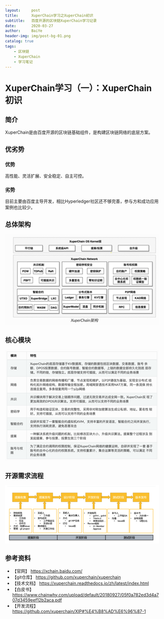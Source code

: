 ```yaml
---
layout:     post
title:      XuperChain学习之XuperChain初识
subtitle:   百度开源的区块链XuperChain学习记录
date:       2020-03-27
author:     BaiYe
header-img: img/post-bg-01.png
catalog: true
tags:
    - 区块链
    - XuperChain
    - 学习笔记
---
```


# XuperChain学习（一）：XuperChain初识

## 简介
XuperChain是由百度开源的区块链基础组件，是构建区块链网络的底层方案。

## 优劣势

### 优势
高性能、灵活扩展、安全稳定、自主可控。

### 劣势
目前主要由百度主导开发，相比Hyperledger社区还不够完善，参与方和成功应用案例也比较少。

## 总体架构
![XuperChain架构](https://raw.githubusercontent.com/chunhui01/chunhui01.github.io/master/img/post_bg/XuperChain架构.png)

## 核心模块
![XuperChain核心模块](https://raw.githubusercontent.com/chunhui01/chunhui01.github.io/master/img/post_bg/XuperChain-Core-Module.png)

## 开源需求流程
![XuperChain开源需求研发流程](https://raw.githubusercontent.com/chunhui01/chunhui01.github.io/master/img/post_bg/XuperChain需求流程.png)

## 参考资料
- 【官网】 https://xchain.baidu.com/
- 【git仓库】 https://github.com/xuperchain/xuperchain
- 【技术文档】 https://xuperchain.readthedocs.io/zh/latest/index.html
- 【白皮书】 https://www.chainwhy.com/upload/default/20180927/05f0a782ed3d4a707d3459eef12b2aca.pdf
- 【开发流程】 https://github.com/xuperchain/XIP#%E4%B8%AD%E6%96%87-1

